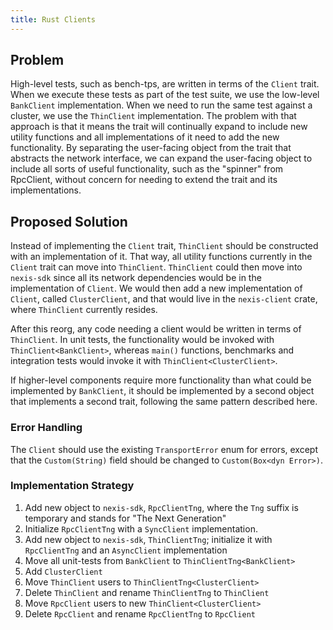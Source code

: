 ```yaml
---
title: Rust Clients
---
```


## Problem

High-level tests, such as bench-tps, are written in terms of the `Client`
trait. When we execute these tests as part of the test suite, we use the
low-level `BankClient` implementation. When we need to run the same test
against a cluster, we use the `ThinClient` implementation. The problem with
that approach is that it means the trait will continually expand to include new
utility functions and all implementations of it need to add the new
functionality. By separating the user-facing object from the trait that abstracts
the network interface, we can expand the user-facing object to include all sorts
of useful functionality, such as the "spinner" from RpcClient, without concern
for needing to extend the trait and its implementations.

## Proposed Solution

Instead of implementing the `Client` trait, `ThinClient` should be constructed
with an implementation of it. That way, all utility functions currently in the
`Client` trait can move into `ThinClient`. `ThinClient` could then move into
`nexis-sdk` since all its network dependencies would be in the implementation
of `Client`. We would then add a new implementation of `Client`, called
`ClusterClient`, and that would live in the `nexis-client` crate, where
`ThinClient` currently resides.

After this reorg, any code needing a client would be written in terms of
`ThinClient`. In unit tests, the functionality would be invoked with
`ThinClient<BankClient>`, whereas `main()` functions, benchmarks and
integration tests would invoke it with `ThinClient<ClusterClient>`.

If higher-level components require more functionality than what could be
implemented by `BankClient`, it should be implemented by a second object
that implements a second trait, following the same pattern described here.

### Error Handling

The `Client` should use the existing `TransportError` enum for errors, except
that the `Custom(String)` field should be changed to `Custom(Box<dyn Error>)`.

### Implementation Strategy

1. Add new object to `nexis-sdk`, `RpcClientTng`, where the `Tng` suffix is
   temporary and stands for "The Next Generation"
2. Initialize `RpcClientTng` with a `SyncClient` implementation.
3. Add new object to `nexis-sdk`, `ThinClientTng`; initialize it with
   `RpcClientTng` and an `AsyncClient` implementation
4. Move all unit-tests from `BankClient` to `ThinClientTng<BankClient>`
5. Add `ClusterClient`
6. Move `ThinClient` users to `ThinClientTng<ClusterClient>`
7. Delete `ThinClient` and rename `ThinClientTng` to `ThinClient`
8. Move `RpcClient` users to new `ThinClient<ClusterClient>`
9. Delete `RpcClient` and rename `RpcClientTng` to `RpcClient`

